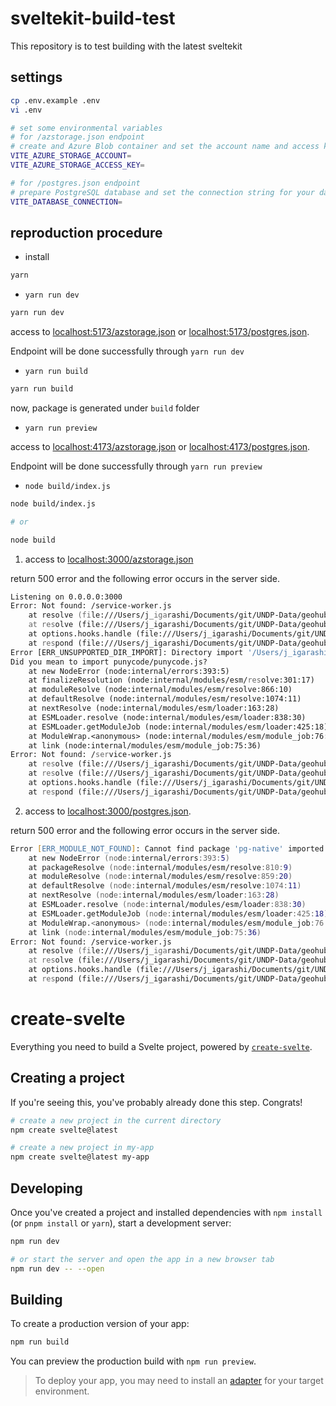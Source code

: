 # sveltekit-build-test

This repository is to test building with the latest sveltekit

## settings

```zsh
cp .env.example .env
vi .env

# set some environmental variables
# for /azstorage.json endpoint
# create and Azure Blob container and set the account name and access key
VITE_AZURE_STORAGE_ACCOUNT=
VITE_AZURE_STORAGE_ACCESS_KEY=

# for /postgres.json endpoint
# prepare PostgreSQL database and set the connection string for your database
VITE_DATABASE_CONNECTION=
```

## reproduction procedure

- install

```zsh
yarn
```

- `yarn run dev`

```zsh
yarn run dev
```

access to [localhost:5173/azstorage.json](http://localhost:5173/azstorage.json) or [localhost:5173/postgres.json](http://localhost:5173/postgres.json).

Endpoint will be done successfully through `yarn run dev`

- `yarn run build`

```zsh
yarn run build
```

now, package is generated under `build` folder

- `yarn run preview`

access to [localhost:4173/azstorage.json](http://localhost:4173/azstorage.json) or [localhost:4173/postgres.json](http://localhost:4173/postgres.json).

Endpoint will be done successfully through `yarn run preview`

- `node build/index.js`

```zsh
node build/index.js

# or

node build
```

1. access to [localhost:3000/azstorage.json](http://localhost:3000/azstorage.json)

return 500 error and the following error occurs in the server side.

```zsh
Listening on 0.0.0.0:3000
Error: Not found: /service-worker.js
    at resolve (file:///Users/j_igarashi/Documents/git/UNDP-Data/geohub-migration/build/server/index.js:2850:18)
    at resolve (file:///Users/j_igarashi/Documents/git/UNDP-Data/geohub-migration/build/server/index.js:2873:34)
    at options.hooks.handle (file:///Users/j_igarashi/Documents/git/UNDP-Data/geohub-migration/build/server/index.js:3018:59)
    at respond (file:///Users/j_igarashi/Documents/git/UNDP-Data/geohub-migration/build/server/index.js:2871:42)
Error [ERR_UNSUPPORTED_DIR_IMPORT]: Directory import '/Users/j_igarashi/Documents/git/UNDP-Data/geohub-migration/node_modules/punycode/' is not supported resolving ES modules imported from /Users/j_igarashi/Documents/git/UNDP-Data/geohub-migration/build/server/chunks/_server.ts-f8dfcb54.js
Did you mean to import punycode/punycode.js?
    at new NodeError (node:internal/errors:393:5)
    at finalizeResolution (node:internal/modules/esm/resolve:301:17)
    at moduleResolve (node:internal/modules/esm/resolve:866:10)
    at defaultResolve (node:internal/modules/esm/resolve:1074:11)
    at nextResolve (node:internal/modules/esm/loader:163:28)
    at ESMLoader.resolve (node:internal/modules/esm/loader:838:30)
    at ESMLoader.getModuleJob (node:internal/modules/esm/loader:425:18)
    at ModuleWrap.<anonymous> (node:internal/modules/esm/module_job:76:40)
    at link (node:internal/modules/esm/module_job:75:36)
Error: Not found: /service-worker.js
    at resolve (file:///Users/j_igarashi/Documents/git/UNDP-Data/geohub-migration/build/server/index.js:2850:18)
    at resolve (file:///Users/j_igarashi/Documents/git/UNDP-Data/geohub-migration/build/server/index.js:2873:34)
    at options.hooks.handle (file:///Users/j_igarashi/Documents/git/UNDP-Data/geohub-migration/build/server/index.js:3018:59)
    at respond (file:///Users/j_igarashi/Documents/git/UNDP-Data/geohub-migration/build/server/index.js:2871:42)
```

2. access to [localhost:3000/postgres.json](http://localhost:3000/postgres.json).

return 500 error and the following error occurs in the server side.

```zsh
Error [ERR_MODULE_NOT_FOUND]: Cannot find package 'pg-native' imported from /Users/j_igarashi/Documents/git/UNDP-Data/geohub-migration/build/server/chunks/_server.ts-0d98246d.js
    at new NodeError (node:internal/errors:393:5)
    at packageResolve (node:internal/modules/esm/resolve:810:9)
    at moduleResolve (node:internal/modules/esm/resolve:859:20)
    at defaultResolve (node:internal/modules/esm/resolve:1074:11)
    at nextResolve (node:internal/modules/esm/loader:163:28)
    at ESMLoader.resolve (node:internal/modules/esm/loader:838:30)
    at ESMLoader.getModuleJob (node:internal/modules/esm/loader:425:18)
    at ModuleWrap.<anonymous> (node:internal/modules/esm/module_job:76:40)
    at link (node:internal/modules/esm/module_job:75:36)
Error: Not found: /service-worker.js
    at resolve (file:///Users/j_igarashi/Documents/git/UNDP-Data/geohub-migration/build/server/index.js:2850:18)
    at resolve (file:///Users/j_igarashi/Documents/git/UNDP-Data/geohub-migration/build/server/index.js:2873:34)
    at options.hooks.handle (file:///Users/j_igarashi/Documents/git/UNDP-Data/geohub-migration/build/server/index.js:3018:59)
    at respond (file:///Users/j_igarashi/Documents/git/UNDP-Data/geohub-migration/build/server/index.js:2871:42)
```

# create-svelte

Everything you need to build a Svelte project, powered by [`create-svelte`](https://github.com/sveltejs/kit/tree/master/packages/create-svelte).

## Creating a project

If you're seeing this, you've probably already done this step. Congrats!

```bash
# create a new project in the current directory
npm create svelte@latest

# create a new project in my-app
npm create svelte@latest my-app
```

## Developing

Once you've created a project and installed dependencies with `npm install` (or `pnpm install` or `yarn`), start a development server:

```bash
npm run dev

# or start the server and open the app in a new browser tab
npm run dev -- --open
```

## Building

To create a production version of your app:

```bash
npm run build
```

You can preview the production build with `npm run preview`.

> To deploy your app, you may need to install an [adapter](https://kit.svelte.dev/docs/adapters) for your target environment.
